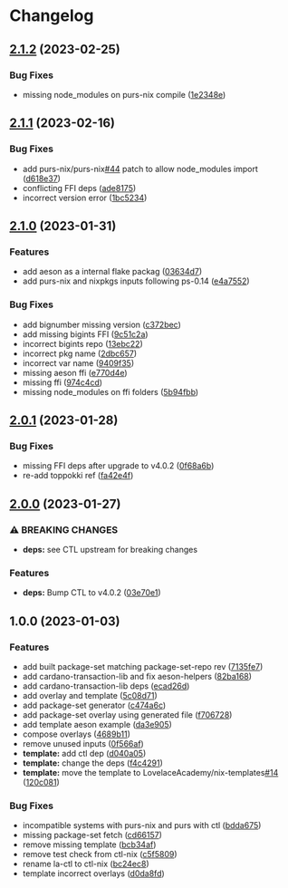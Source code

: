 # Changelog

## [2.1.2](https://github.com/LovelaceAcademy/ctl-nix/compare/v2.1.1...v2.1.2) (2023-02-25)


### Bug Fixes

* missing node_modules on purs-nix compile ([1e2348e](https://github.com/LovelaceAcademy/ctl-nix/commit/1e2348e4570f0c26e9c41a35555f3ac81a848cf7))

## [2.1.1](https://github.com/LovelaceAcademy/ctl-nix/compare/v2.1.0...v2.1.1) (2023-02-16)


### Bug Fixes

* add purs-nix/purs-nix[#44](https://github.com/LovelaceAcademy/ctl-nix/issues/44) patch to allow node_modules import ([d618e37](https://github.com/LovelaceAcademy/ctl-nix/commit/d618e375f8ca628eb21c0a5d9fefd9ea1eb46338))
* conflicting FFI deps ([ade8175](https://github.com/LovelaceAcademy/ctl-nix/commit/ade81757fc466316e7897f4917972cb059b876ae))
* incorrect version error ([1bc5234](https://github.com/LovelaceAcademy/ctl-nix/commit/1bc52345287f0c4ea2fcc39ee020f12761ae46c3))

## [2.1.0](https://github.com/LovelaceAcademy/ctl-nix/compare/v2.0.1...v2.1.0) (2023-01-31)


### Features

* add aeson as a internal flake packag ([03634d7](https://github.com/LovelaceAcademy/ctl-nix/commit/03634d751527df4f552843005f2225a2aa9967b9))
* add purs-nix and nixpkgs inputs following ps-0.14 ([e4a7552](https://github.com/LovelaceAcademy/ctl-nix/commit/e4a75526bb283d41b532a1e3d78da8e11e6894ee))


### Bug Fixes

* add bignumber missing version ([c372bec](https://github.com/LovelaceAcademy/ctl-nix/commit/c372bec58d3db557c444f0052492ed987a79462b))
* add missing bigints FFI ([9c51c2a](https://github.com/LovelaceAcademy/ctl-nix/commit/9c51c2af22bdf2b29197ca09852e46012687f8b9))
* incorrect bigints repo ([13ebc22](https://github.com/LovelaceAcademy/ctl-nix/commit/13ebc220efca5e0d2367dd1c23f42c9081021823))
* incorrect pkg name ([2dbc657](https://github.com/LovelaceAcademy/ctl-nix/commit/2dbc657dba2fc180a92743ea3a77d761bc0800b3))
* incorrect var name ([9409f35](https://github.com/LovelaceAcademy/ctl-nix/commit/9409f357d942668ba0e04f9b6d96bd0d73d4cf13))
* missing aeson ffi ([e770d4e](https://github.com/LovelaceAcademy/ctl-nix/commit/e770d4edb30896ecec1a04d8225c452861024802))
* missing ffi ([974c4cd](https://github.com/LovelaceAcademy/ctl-nix/commit/974c4cde2676bdb45b23047886d001cb6a634532))
* missing node_modules on ffi folders ([5b94fbb](https://github.com/LovelaceAcademy/ctl-nix/commit/5b94fbbcf2331132f32e59073a1751184de12063))

## [2.0.1](https://github.com/LovelaceAcademy/ctl-nix/compare/v2.0.0...v2.0.1) (2023-01-28)


### Bug Fixes

* missing FFI deps after upgrade to v4.0.2 ([0f68a6b](https://github.com/LovelaceAcademy/ctl-nix/commit/0f68a6b174a54b52a1e6623cdb99c88a5d43e44b))
* re-add toppokki ref ([fa42e4f](https://github.com/LovelaceAcademy/ctl-nix/commit/fa42e4f006adb30c0b05d1e3d65fc822643e98cc))

## [2.0.0](https://github.com/LovelaceAcademy/ctl-nix/compare/v1.0.0...v2.0.0) (2023-01-27)


### ⚠ BREAKING CHANGES

* **deps:** see CTL upstream for breaking changes

### Features

* **deps:** Bump CTL to v4.0.2 ([03e70e1](https://github.com/LovelaceAcademy/ctl-nix/commit/03e70e14e566676393f83007a4f1d9017288555c))

## 1.0.0 (2023-01-03)


### Features

* add built package-set matching package-set-repo rev ([7135fe7](https://github.com/LovelaceAcademy/ctl-nix/commit/7135fe76227f133de006b5e39b6de070168ef95c))
* add cardano-transaction-lib and fix aeson-helpers ([82ba168](https://github.com/LovelaceAcademy/ctl-nix/commit/82ba1689d5506808e762ac35eeceee7c602ae7f8))
* add cardano-transaction-lib deps ([ecad26d](https://github.com/LovelaceAcademy/ctl-nix/commit/ecad26d56fcec5227899d4968622d67dc24275f2))
* add overlay and template ([5c08d71](https://github.com/LovelaceAcademy/ctl-nix/commit/5c08d71f7f881c66ad803bcc90150be8379a4046))
* add package-set generator ([c474a6c](https://github.com/LovelaceAcademy/ctl-nix/commit/c474a6cc6a86ead2269778f64285ac3f932516a1))
* add package-set overlay using generated file ([f706728](https://github.com/LovelaceAcademy/ctl-nix/commit/f706728aca0d1f023c9ed93881faddb4cb7c7878))
* add template aeson example ([da3e905](https://github.com/LovelaceAcademy/ctl-nix/commit/da3e90593a2a75522b4305aebe2c0f969b4a6eca))
* compose overlays ([4689b11](https://github.com/LovelaceAcademy/ctl-nix/commit/4689b11b5b0ba33b06da598975a850e982bae979))
* remove unused inputs ([0f566af](https://github.com/LovelaceAcademy/ctl-nix/commit/0f566aff681827b5eb5d1225f377d8b3cc3f1590))
* **template:** add ctl dep ([d040a05](https://github.com/LovelaceAcademy/ctl-nix/commit/d040a0555e04c6b1578cfd7a828c94cd57ee3e88))
* **template:** change the deps ([f4c4291](https://github.com/LovelaceAcademy/ctl-nix/commit/f4c42915d196c7455380787de31ab7d4abd4e5bf))
* **template:** move the template to LovelaceAcademy/nix-templates[#14](https://github.com/LovelaceAcademy/ctl-nix/issues/14) ([120c081](https://github.com/LovelaceAcademy/ctl-nix/commit/120c0815771c0ef14fa3b7b57d221956be48b534))


### Bug Fixes

* incompatible systems with purs-nix and purs with ctl ([bdda675](https://github.com/LovelaceAcademy/ctl-nix/commit/bdda6751eea4f13b63922c38f989a227f14ef85d))
* missing package-set fetch ([cd66157](https://github.com/LovelaceAcademy/ctl-nix/commit/cd661573454531d3e228cc4c1efbb8d54e004297))
* remove missing template ([bcb34af](https://github.com/LovelaceAcademy/ctl-nix/commit/bcb34afe6234795c24513a31b4f1d68453e7d5c8))
* remove test check from ctl-nix ([c5f5809](https://github.com/LovelaceAcademy/ctl-nix/commit/c5f58099904d489ed366037d3e87d5e98c93ed23))
* rename la-ctl to ctl-nix ([bc24ec8](https://github.com/LovelaceAcademy/ctl-nix/commit/bc24ec8be7d035d027a69ba35077e021a77c0c46))
* template incorrect overlays ([d0da8fd](https://github.com/LovelaceAcademy/ctl-nix/commit/d0da8fdd4c25708964153396a300772cc842985b))
